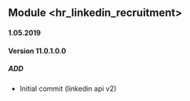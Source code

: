 ## Module <hr_linkedin_recruitment>

#### 1.05.2019
#### Version 11.0.1.0.0
##### ADD
- Initial commit (linkedin api v2)
